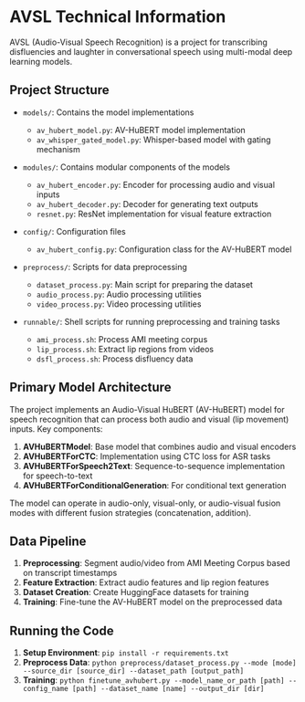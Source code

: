# AVSL Technical Information

AVSL (Audio-Visual Speech Recognition) is a project for transcribing disfluencies and laughter in conversational speech using multi-modal deep learning models.

## Project Structure

- `models/`: Contains the model implementations
  - `av_hubert_model.py`: AV-HuBERT model implementation
  - `av_whisper_gated_model.py`: Whisper-based model with gating mechanism

- `modules/`: Contains modular components of the models
  - `av_hubert_encoder.py`: Encoder for processing audio and visual inputs
  - `av_hubert_decoder.py`: Decoder for generating text outputs
  - `resnet.py`: ResNet implementation for visual feature extraction

- `config/`: Configuration files
  - `av_hubert_config.py`: Configuration class for the AV-HuBERT model

- `preprocess/`: Scripts for data preprocessing
  - `dataset_process.py`: Main script for preparing the dataset
  - `audio_process.py`: Audio processing utilities
  - `video_process.py`: Video processing utilities

- `runnable/`: Shell scripts for running preprocessing and training tasks
  - `ami_process.sh`: Process AMI meeting corpus
  - `lip_process.sh`: Extract lip regions from videos
  - `dsfl_process.sh`: Process disfluency data

## Primary Model Architecture

The project implements an Audio-Visual HuBERT (AV-HuBERT) model for speech recognition that can process both audio and visual (lip movement) inputs. Key components:

1. **AVHuBERTModel**: Base model that combines audio and visual encoders
2. **AVHuBERTForCTC**: Implementation using CTC loss for ASR tasks
3. **AVHuBERTForSpeech2Text**: Sequence-to-sequence implementation for speech-to-text
4. **AVHuBERTForConditionalGeneration**: For conditional text generation

The model can operate in audio-only, visual-only, or audio-visual fusion modes with different fusion strategies (concatenation, addition).

## Data Pipeline

1. **Preprocessing**: Segment audio/video from AMI Meeting Corpus based on transcript timestamps
2. **Feature Extraction**: Extract audio features and lip region features
3. **Dataset Creation**: Create HuggingFace datasets for training
4. **Training**: Fine-tune the AV-HuBERT model on the preprocessed data

## Running the Code

1. **Setup Environment**: `pip install -r requirements.txt`
2. **Preprocess Data**: `python preprocess/dataset_process.py --mode [mode] --source_dir [source_dir] --dataset_path [output_path]`
3. **Training**: `python finetune_avhubert.py --model_name_or_path [path] --config_name [path] --dataset_name [name] --output_dir [dir]`